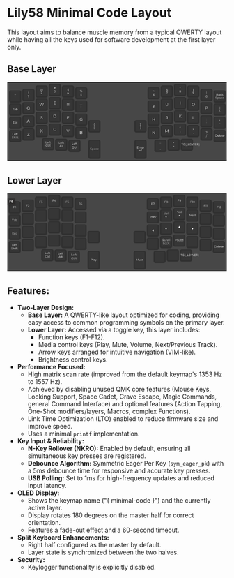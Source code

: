 # Lily58 Minimal Code Layout

This layout aims to balance muscle memory from a typical QWERTY layout while
having all the keys used for software development at the first layer only.

## Base Layer

![Base Layer](../../../../.github/images/base.png)

## Lower Layer

![Lower Layer](../../../../.github/images/lower.png)

## Features:

- **Two-Layer Design:**
  - **Base Layer:** A QWERTY-like layout optimized for coding, providing easy
    access to common programming symbols on the primary layer.
  - **Lower Layer:** Accessed via a toggle key, this layer includes:
    - Function keys (F1-F12).
    - Media control keys (Play, Mute, Volume, Next/Previous Track).
    - Arrow keys arranged for intuitive navigation (VIM-like).
    - Brightness control keys.
- **Performance Focused:**
  - High matrix scan rate (improved from the default keymap's 1353 Hz to 1557
    Hz).
  - Achieved by disabling unused QMK core features (Mouse Keys, Locking Support,
    Space Cadet, Grave Escape, Magic Commands, general Command Interface) and
    optional features (Action Tapping, One-Shot modifiers/layers, Macros,
    complex Functions).
  - Link Time Optimization (LTO) enabled to reduce firmware size and improve
    speed.
  - Uses a minimal `printf` implementation.
- **Key Input & Reliability:**
  - **N-Key Rollover (NKRO):** Enabled by default, ensuring all simultaneous key
    presses are registered.
  - **Debounce Algorithm:** Symmetric Eager Per Key (`sym_eager_pk`) with a 5ms
    debounce time for responsive and accurate key presses.
  - **USB Polling:** Set to 1ms for high-frequency updates and reduced input
    latency.
- **OLED Display:**
  - Shows the keymap name ("{ minimal-code }") and the currently active layer.
  - Display rotates 180 degrees on the master half for correct orientation.
  - Features a fade-out effect and a 60-second timeout.
- **Split Keyboard Enhancements:**
  - Right half configured as the master by default.
  - Layer state is synchronized between the two halves.
- **Security:**
  - Keylogger functionality is explicitly disabled.
